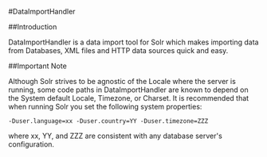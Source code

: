<!--
    Licensed to the Apache Software Foundation (ASF) under one or more
    contributor license agreements.  See the NOTICE file distributed with
    this work for additional information regarding copyright ownership.
    The ASF licenses this file to You under the Apache License, Version 2.0
    the "License"); you may not use this file except in compliance with
    the License.  You may obtain a copy of the License at

        http://www.apache.org/licenses/LICENSE-2.0

    Unless required by applicable law or agreed to in writing, software
    distributed under the License is distributed on an "AS IS" BASIS,
    WITHOUT WARRANTIES OR CONDITIONS OF ANY KIND, either express or implied.
    See the License for the specific language governing permissions and
    limitations under the License.
 -->

#DataImportHandler

##Introduction

DataImportHandler is a data import tool for Solr which makes importing data from Databases, XML files and
HTTP data sources quick and easy.

##Important Note

Although Solr strives to be agnostic of the Locale where the server is
running, some code paths in DataImportHandler are known to depend on the
System default Locale, Timezone, or Charset.  It is recommended that when
running Solr you set the following system properties:
  
    -Duser.language=xx -Duser.country=YY -Duser.timezone=ZZZ

where xx, YY, and ZZZ are consistent with any database server's configuration.
